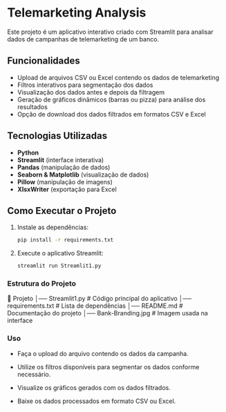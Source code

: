 # Telemarketing Analysis

Este projeto é um aplicativo interativo criado com Streamlit para analisar dados de campanhas de telemarketing de um banco.

## Funcionalidades
- Upload de arquivos CSV ou Excel contendo os dados de telemarketing
- Filtros interativos para segmentação dos dados
- Visualização dos dados antes e depois da filtragem
- Geração de gráficos dinâmicos (barras ou pizza) para análise dos resultados
- Opção de download dos dados filtrados em formatos CSV e Excel

## Tecnologias Utilizadas
- **Python**
- **Streamlit** (interface interativa)
- **Pandas** (manipulação de dados)
- **Seaborn & Matplotlib** (visualização de dados)
- **Pillow** (manipulação de imagens)
- **XlsxWriter** (exportação para Excel

## Como Executar o Projeto
1. Instale as dependências:
   ```bash
   pip install -r requirements.txt

2. Execute o aplicativo Streamlit:
   ```bash
   streamlit run Streamlit1.py

### Estrutura do Projeto

📂 Projeto
│── Streamlit1.py          # Código principal do aplicativo
│── requirements.txt       # Lista de dependências
│── README.md              # Documentação do projeto
│── Bank-Branding.jpg      # Imagem usada na interface


### Uso

* Faça o upload do arquivo contendo os dados da campanha.

* Utilize os filtros disponíveis para segmentar os dados conforme necessário.

* Visualize os gráficos gerados com os dados filtrados.

* Baixe os dados processados em formato CSV ou Excel.
